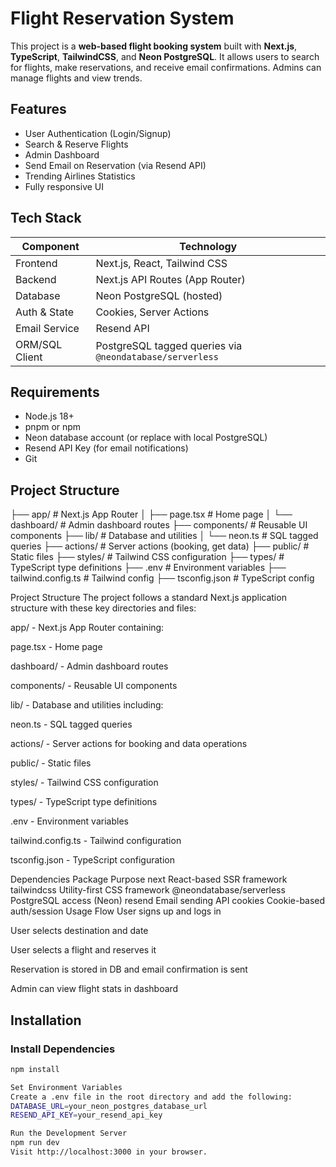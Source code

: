 # Flight Reservation System

This project is a **web-based flight booking system** built with **Next.js**, **TypeScript**, **TailwindCSS**, and **Neon PostgreSQL**. It allows users to search for flights, make reservations, and receive email confirmations. Admins can manage flights and view trends.

## Features

- User Authentication (Login/Signup)
- Search & Reserve Flights
- Admin Dashboard
- Send Email on Reservation (via Resend API)
- Trending Airlines Statistics
- Fully responsive UI

## Tech Stack

| Component       | Technology           |
|----------------|----------------------|
| Frontend       | Next.js, React, Tailwind CSS |
| Backend        | Next.js API Routes (App Router) |
| Database       | Neon PostgreSQL (hosted) |
| Auth & State   | Cookies, Server Actions |
| Email Service  | Resend API |
| ORM/SQL Client | PostgreSQL tagged queries via `@neondatabase/serverless` |

## Requirements

- Node.js 18+
- pnpm or npm
- Neon database account (or replace with local PostgreSQL)
- Resend API Key (for email notifications)
- Git

## Project Structure
├── app/                   # Next.js App Router
│   ├── page.tsx          # Home page
│   └── dashboard/        # Admin dashboard routes
├── components/           # Reusable UI components
├── lib/                  # Database and utilities
│   └── neon.ts           # SQL tagged queries
├── actions/              # Server actions (booking, get data)
├── public/               # Static files
├── styles/               # Tailwind CSS configuration
├── types/                # TypeScript type definitions
├── .env                  # Environment variables
├── tailwind.config.ts    # Tailwind config
├── tsconfig.json         # TypeScript config

  Project Structure
The project follows a standard Next.js application structure with these key directories and files:

app/ - Next.js App Router containing:

page.tsx - Home page

dashboard/ - Admin dashboard routes

components/ - Reusable UI components

lib/ - Database and utilities including:

neon.ts - SQL tagged queries

actions/ - Server actions for booking and data operations

public/ - Static files

styles/ - Tailwind CSS configuration

types/ - TypeScript type definitions

.env - Environment variables

tailwind.config.ts - Tailwind configuration

tsconfig.json - TypeScript configuration

Dependencies
Package	Purpose
next	React-based SSR framework
tailwindcss	Utility-first CSS framework
@neondatabase/serverless	PostgreSQL access (Neon)
resend	Email sending API
cookies	Cookie-based auth/session
Usage Flow
User signs up and logs in

User selects destination and date

User selects a flight and reserves it

Reservation is stored in DB and email confirmation is sent

Admin can view flight stats in dashboard


## Installation

### Install Dependencies

```bash
npm install

Set Environment Variables
Create a .env file in the root directory and add the following:
DATABASE_URL=your_neon_postgres_database_url
RESEND_API_KEY=your_resend_api_key

Run the Development Server
npm run dev
Visit http://localhost:3000 in your browser.

